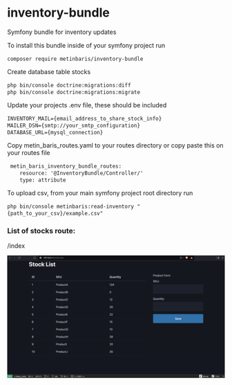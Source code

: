 # inventory-bundle
Symfony bundle for inventory updates

To install this bundle inside of your symfony project run
```
composer require metinbaris/inventory-bundle
```

Create database table stocks
```
php bin/console doctrine:migrations:diff
php bin/console doctrine:migrations:migrate
```

Update your projects .env file, these should be included
```
INVENTORY_MAIL={email_address_to_share_stock_info}
MAILER_DSN={smtp://your_smtp_configuration}
DATABASE_URL={mysql_connection}
```

Copy metin_baris_routes.yaml to your routes directory or copy paste this on your routes file
```
 metin_baris_inventory_bundle_routes:
    resource: '@InventoryBundle/Controller/'
    type: attribute
```

To upload csv, from your main symfony project root directory run
```
php bin/console metinbaris:read-inventory "{path_to_your_csv}/example.csv"
```

### List of stocks route:
/index

![alt text](https://github.com/metinbaris/inventory-bundle/blob/main/screenshot.png?raw=true)